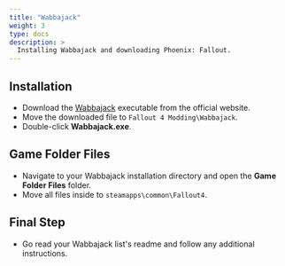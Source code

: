 ```yaml
---
title: "Wabbajack"
weight: 3
type: docs
description: >
  Installing Wabbajack and downloading Phoenix: Fallout.
---
```


## Installation

- Download the [Wabbajack](https://www.wabbajack.org/#/) executable from the official website.
- Move the downloaded file to `Fallout 4 Modding\Wabbajack`.
- Double-click **Wabbajack.exe**.

## Game Folder Files

- Navigate to your Wabbajack installation directory and open the **Game Folder Files** folder.
- Move all files inside to `steamapps\common\Fallout4`.

## Final Step

- Go read your Wabbajack list's readme and follow any additional instructions.
